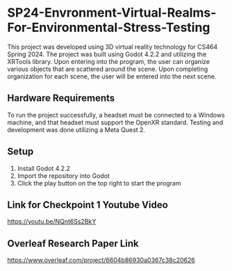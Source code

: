 # SP24-Envronment-Virtual-Realms-For-Environmental-Stress-Testing
This project was developed using 3D virtual reality technology for CS464 Spring 2024. The project was built using Godot 4.2.2 and utilizing the XRTools library. Upon entering into the program, the user can organize various objects that are scattered around the scene. Upon completing organization for each scene, the user will be entered into the next scene.

## Hardware Requirements
To run the project successfully, a headset must be connected to a Windows machine, and that headset must support the OpenXR standard. Testing and development was done utilizing a Meta Quest 2.

## Setup
1. Install Godot 4.2.2
2. Import the repository into Godot
3. Click the play button on the top right to start the program

## Link for Checkpoint 1 Youtube Video
https://youtu.be/NQnt6Ss2BkY

## Overleaf Research Paper Link
https://www.overleaf.com/project/6604b86930a0367c38c20626
